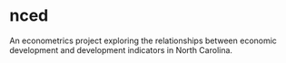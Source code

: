 # nced
An econometrics project exploring the relationships between economic development and development indicators in North Carolina.
